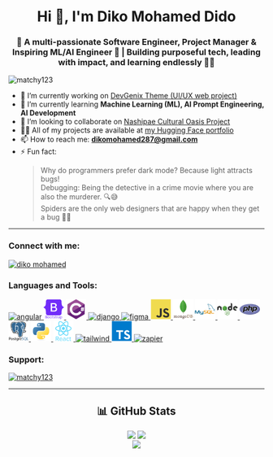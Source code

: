 <h1 align="center">Hi 👋, I'm Diko Mohamed Dido</h1>
<h3 align="center">🚀 A multi-passionate Software Engineer, Project Manager & Inspiring ML/AI Engineer 🤖 | Building purposeful tech, leading with impact, and learning endlessly 🌱✨</h3>

<p align="left"> 
  <img src="https://komarev.com/ghpvc/?username=matchy123&label=Profile%20views&color=0e75b6&style=flat" alt="matchy123" />
</p>

- 🔭 I’m currently working on [DevGenix Theme (UI/UX web project)](https://github.com/matchy123/DevGenix.git)  
- 🌱 I’m currently learning **Machine Learning (ML), AI Prompt Engineering, AI Development**  
- 👯 I’m looking to collaborate on [Nashipae Cultural Oasis Project](https://nashipaeculturaloasis.com)  
- 👨‍💻 All of my projects are available at [my Hugging Face portfolio](https://huggingface.co/spaces/Matchy/my-portfolio)  
- 📫 How to reach me: **dikomohamed287@gmail.com**  
- ⚡ Fun fact:  
  > Why do programmers prefer dark mode? Because light attracts bugs!  
  > Debugging: Being the detective in a crime movie where you are also the murderer. 🔍😅  
  > Spiders are the only web designers that are happy when they get a bug 🐞😅

---

<h3 align="left">Connect with me:</h3>
<p align="left">
  <a href="https://linkedin.com/in/diko mohamed" target="blank">
    <img align="center" src="https://raw.githubusercontent.com/rahuldkjain/github-profile-readme-generator/master/src/images/icons/Social/linked-in-alt.svg" alt="diko mohamed" height="30" width="40" />
  </a>
</p>

<h3 align="left">Languages and Tools:</h3>
<p align="left">
  <a href="https://angular.io" target="_blank" rel="noreferrer">
    <img src="https://angular.io/assets/images/logos/angular/angular.svg" alt="angular" width="40" height="40"/>
  </a>
  <a href="https://getbootstrap.com" target="_blank" rel="noreferrer">
    <img src="https://raw.githubusercontent.com/devicons/devicon/master/icons/bootstrap/bootstrap-plain-wordmark.svg" alt="bootstrap" width="40" height="40"/>
  </a>
  <a href="https://www.w3schools.com/cs/" target="_blank" rel="noreferrer">
    <img src="https://raw.githubusercontent.com/devicons/devicon/master/icons/csharp/csharp-original.svg" alt="csharp" width="40" height="40"/>
  </a>
  <a href="https://www.djangoproject.com/" target="_blank" rel="noreferrer">
    <img src="https://cdn.worldvectorlogo.com/logos/django.svg" alt="django" width="40" height="40"/>
  </a>
  <a href="https://www.figma.com/" target="_blank" rel="noreferrer">
    <img src="https://www.vectorlogo.zone/logos/figma/figma-icon.svg" alt="figma" width="40" height="40"/>
  </a>
  <a href="https://developer.mozilla.org/en-US/docs/Web/JavaScript" target="_blank" rel="noreferrer">
    <img src="https://raw.githubusercontent.com/devicons/devicon/master/icons/javascript/javascript-original.svg" alt="javascript" width="40" height="40"/>
  </a>
  <a href="https://www.mongodb.com/" target="_blank" rel="noreferrer">
    <img src="https://raw.githubusercontent.com/devicons/devicon/master/icons/mongodb/mongodb-original-wordmark.svg" alt="mongodb" width="40" height="40"/>
  </a>
  <a href="https://www.mysql.com/" target="_blank" rel="noreferrer">
    <img src="https://raw.githubusercontent.com/devicons/devicon/master/icons/mysql/mysql-original-wordmark.svg" alt="mysql" width="40" height="40"/>
  </a>
  <a href="https://nodejs.org" target="_blank" rel="noreferrer">
    <img src="https://raw.githubusercontent.com/devicons/devicon/master/icons/nodejs/nodejs-original-wordmark.svg" alt="nodejs" width="40" height="40"/>
  </a>
  <a href="https://www.php.net" target="_blank" rel="noreferrer">
    <img src="https://raw.githubusercontent.com/devicons/devicon/master/icons/php/php-original.svg" alt="php" width="40" height="40"/>
  </a>
  <a href="https://www.postgresql.org" target="_blank" rel="noreferrer">
    <img src="https://raw.githubusercontent.com/devicons/devicon/master/icons/postgresql/postgresql-original-wordmark.svg" alt="postgresql" width="40" height="40"/>
  </a>
  <a href="https://www.python.org" target="_blank" rel="noreferrer">
    <img src="https://raw.githubusercontent.com/devicons/devicon/master/icons/python/python-original.svg" alt="python" width="40" height="40"/>
  </a>
  <a href="https://reactjs.org/" target="_blank" rel="noreferrer">
    <img src="https://raw.githubusercontent.com/devicons/devicon/master/icons/react/react-original-wordmark.svg" alt="react" width="40" height="40"/>
  </a>
  <a href="https://tailwindcss.com/" target="_blank" rel="noreferrer">
    <img src="https://www.vectorlogo.zone/logos/tailwindcss/tailwindcss-icon.svg" alt="tailwind" width="40" height="40"/>
  </a>
  <a href="https://www.typescriptlang.org/" target="_blank" rel="noreferrer">
    <img src="https://raw.githubusercontent.com/devicons/devicon/master/icons/typescript/typescript-original.svg" alt="typescript" width="40" height="40"/>
  </a>
  <a href="https://zapier.com" target="_blank" rel="noreferrer">
    <img src="https://www.vectorlogo.zone/logos/zapier/zapier-icon.svg" alt="zapier" width="40" height="40"/>
  </a>
</p>

<h3 align="left">Support:</h3>
<p>
  <a href="https://www.buymeacoffee.com/matchy123">
    <img src="https://cdn.buymeacoffee.com/buttons/v2/default-yellow.png" height="50" width="210" alt="matchy123" />
  </a>
</p>

---

<h2 align="center">📊 GitHub Stats</h2>

<div align="center">
  <img src="https://github-readme-stats.vercel.app/api?username=matchy123&show_icons=true&theme=default&count_private=true" height="180" />
  <img src="https://github-readme-streak-stats.herokuapp.com/?user=matchy123&theme=default" height="180" />
</div>

<div align="center">
  <img src="https://github-readme-stats.vercel.app/api/top-langs/?username=matchy123&layout=compact&theme=default" height="180" />
</div>
